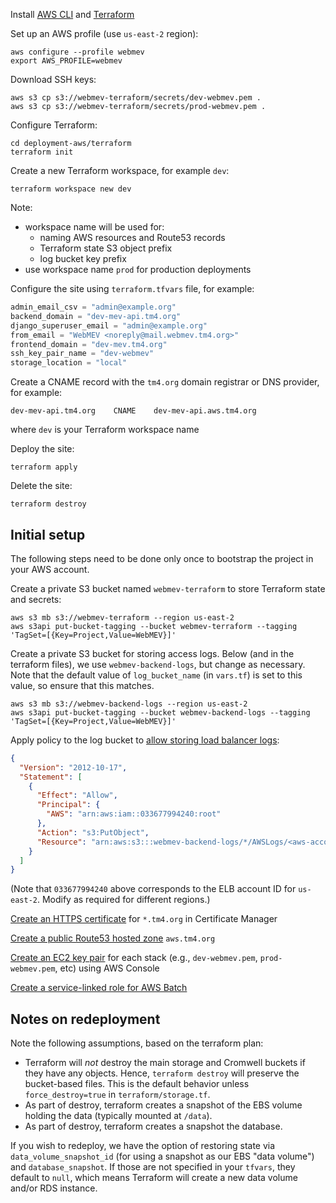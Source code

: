 Install [AWS CLI](https://aws.amazon.com/cli/) and [Terraform](https://www.terraform.io/)

Set up an AWS profile (use `us-east-2` region):
```shell
aws configure --profile webmev
export AWS_PROFILE=webmev
```
Download SSH keys:
```shell
aws s3 cp s3://webmev-terraform/secrets/dev-webmev.pem .
aws s3 cp s3://webmev-terraform/secrets/prod-webmev.pem .
```
Configure Terraform:
```shell
cd deployment-aws/terraform
terraform init
```
Create a new Terraform workspace, for example `dev`:
```shell
terraform workspace new dev
```
Note:
* workspace name will be used for:
  * naming AWS resources and Route53 records
  * Terraform state S3 object prefix
  * log bucket key prefix
* use workspace name `prod` for production deployments

Configure the site using `terraform.tfvars` file, for example:
```terraform
admin_email_csv = "admin@example.org"
backend_domain = "dev-mev-api.tm4.org"
django_superuser_email = "admin@example.org"
from_email = "WebMEV <noreply@mail.webmev.tm4.org>"
frontend_domain = "dev-mev.tm4.org"
ssh_key_pair_name = "dev-webmev"
storage_location = "local"
```

Create a CNAME record with the `tm4.org` domain registrar or DNS provider, for example:
```
dev-mev-api.tm4.org    CNAME    dev-mev-api.aws.tm4.org
```
where `dev` is your Terraform workspace name

Deploy the site:
```shell
terraform apply
```
Delete the site:
```shell
terraform destroy
```

## Initial setup
The following steps need to be done only once to bootstrap the project in your AWS account.

Create a private S3 bucket named `webmev-terraform` to store Terraform state and secrets:
```shell
aws s3 mb s3://webmev-terraform --region us-east-2
aws s3api put-bucket-tagging --bucket webmev-terraform --tagging 'TagSet=[{Key=Project,Value=WebMEV}]'
```
Create a private S3 bucket for storing access logs. Below (and in the terraform files), we use `webmev-backend-logs`, but change as necessary. Note that the default value of `log_bucket_name` (in `vars.tf`) is set to this value, so ensure that this matches.
```shell
aws s3 mb s3://webmev-backend-logs --region us-east-2
aws s3api put-bucket-tagging --bucket webmev-backend-logs --tagging 'TagSet=[{Key=Project,Value=WebMEV}]'
```
Apply policy to the log bucket to [allow storing load balancer logs](https://docs.aws.amazon.com/elasticloadbalancing/latest/application/load-balancer-access-logs.html#access-logging-bucket-permissions):
```json
{
  "Version": "2012-10-17",
  "Statement": [
    {
      "Effect": "Allow",
      "Principal": {
        "AWS": "arn:aws:iam::033677994240:root"
      },
      "Action": "s3:PutObject",
      "Resource": "arn:aws:s3:::webmev-backend-logs/*/AWSLogs/<aws-account-id>/*"
    }
  ]
}
```
(Note that `033677994240` above corresponds to the ELB account ID for `us-east-2`. Modify as required for different regions.)

[Create an HTTPS certificate](https://docs.aws.amazon.com/acm/latest/userguide/gs-acm-request-public.html) for `*.tm4.org` in Certificate Manager

[Create a public Route53 hosted zone](https://docs.aws.amazon.com/Route53/latest/DeveloperGuide/CreatingHostedZone.html) `aws.tm4.org`

[Create an EC2 key pair](https://docs.aws.amazon.com/AWSEC2/latest/UserGuide/create-key-pairs.html) for each stack (e.g., `dev-webmev.pem`, `prod-webmev.pem`, etc) using AWS Console

[Create a service-linked role for AWS Batch](https://docs.aws.amazon.com/batch/latest/userguide/using-service-linked-roles.html#create-slr)


## Notes on redeployment

Note the following assumptions, based on the terraform plan:
- Terraform will *not* destroy the main storage and Cromwell buckets if they have any objects. Hence, `terraform destroy` will preserve the bucket-based files. This is the default behavior unless `force_destroy=true` in `terraform/storage.tf`.
- As part of destroy, terraform creates a snapshot of the EBS volume holding the data (typically mounted at `/data`).
- As part of destroy, terraform creates a snapshot the database.

If you wish to redeploy, we have the option of restoring state via `data_volume_snapshot_id` (for using a snapshot as our EBS "data volume") and `database_snapshot`. If those are not specified in your `tfvars`, they default to `null`, which means Terraform will create a new data volume and/or RDS instance.